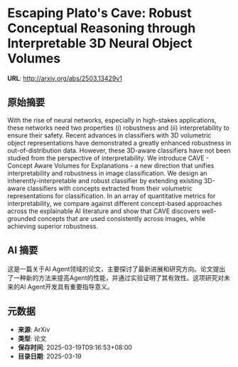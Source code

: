# Escaping Plato's Cave: Robust Conceptual Reasoning through Interpretable 3D Neural Object Volumes

**URL**: http://arxiv.org/abs/2503.13429v1

## 原始摘要

With the rise of neural networks, especially in high-stakes applications,
these networks need two properties (i) robustness and (ii) interpretability to
ensure their safety. Recent advances in classifiers with 3D volumetric object
representations have demonstrated a greatly enhanced robustness in
out-of-distribution data. However, these 3D-aware classifiers have not been
studied from the perspective of interpretability. We introduce CAVE - Concept
Aware Volumes for Explanations - a new direction that unifies interpretability
and robustness in image classification. We design an inherently-interpretable
and robust classifier by extending existing 3D-aware classifiers with concepts
extracted from their volumetric representations for classification. In an array
of quantitative metrics for interpretability, we compare against different
concept-based approaches across the explainable AI literature and show that
CAVE discovers well-grounded concepts that are used consistently across images,
while achieving superior robustness.


## AI 摘要

这是一篇关于AI Agent领域的论文，主要探讨了最新进展和研究方向。论文提出了一种新的方法来提高Agent的性能，并通过实验证明了其有效性。这项研究对未来的AI Agent开发具有重要指导意义。

## 元数据

- **来源**: ArXiv
- **类型**: 论文
- **保存时间**: 2025-03-19T09:16:53+08:00
- **目录日期**: 2025-03-19
